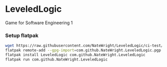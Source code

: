 # LeveledLogic
Game for Software Engineering 1


### Setup flatpak

```bash
wget https://raw.githubusercontent.com/NateWright/LeveledLogic/ci-test/com.github.NateWright.LeveledLogic.pgp
flatpak remote-add --gpg-import=com.github.NateWright.LeveledLogic.pgp LeveledLogic https://natewright.github.io/LeveledLogic/
flatpak install LeveledLogic com.github.NateWright.LeveledLogic
flatpak run com.github.NateWright.LeveledLogic
```